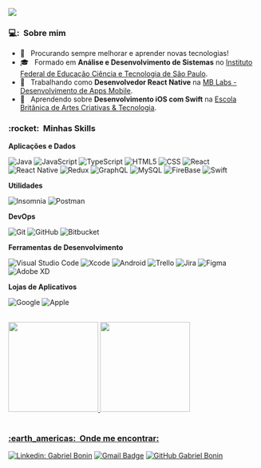 ![](https://komarev.com/ghpvc/?username=gabrielbonin&color=006bed)
<h3> 💻: &nbsp;Sobre mim </h3>

- 🤔 &nbsp; Procurando sempre melhorar e aprender novas tecnologias!
- 🎓 &nbsp; Formado em **Análise e Desenvolvimento de Sistemas** no <a href="https://portal.cmp.ifsp.edu.br/">Instituto Federal de Educação Ciência e Tecnologia de São Paulo</a>.
- 💼 &nbsp; Trabalhando como **Desenvolvedor React Native** na <a href="https://mblabs.com.br/">MB Labs - Desenvolvimento de Apps Mobile</a>.
- 🌱 &nbsp; Aprendendo sobre **Desenvolvimento iOS com Swift** na <a href="https://ebaconline.com.br/">Escola Britânica de Artes Criativas & Tecnologia</a>.

<h3> :rocket: &nbsp;Minhas Skills </h3>

**Aplicações e Dados**

  ![Java](https://img.shields.io/badge/-Java-333333?style=flat&logo=Java&logoColor=007396)
  ![JavaScript](https://img.shields.io/badge/-JavaScript-333333?style=flat&logo=javascript)
  ![TypeScript](https://img.shields.io/badge/-TypeScript-333333?style=flat&logo=typescript)
  ![HTML5](https://img.shields.io/badge/-HTML5-333333?style=flat&logo=HTML5)
  ![CSS](https://img.shields.io/badge/-CSS-333333?style=flat&logo=CSS3&logoColor=1572B6)
  ![React](https://img.shields.io/badge/-React-333333?style=flat&logo=react)
  ![React Native](https://img.shields.io/badge/-React%20Native-333333?style=flat&logo=react)
  ![Redux](https://img.shields.io/badge/-Redux-333333?style=flat&logo=redux)
  ![GraphQL](https://img.shields.io/badge/-Graphql-333333?style=flat&logo=graphql)
  ![MySQL](https://img.shields.io/badge/-MySQL-333333?style=flat&logo=mysql)
  ![FireBase](https://img.shields.io/badge/-FireBase-333333?style=flat&logo=firebase)
  ![Swift](https://img.shields.io/badge/-Swift-333333?style=flat&logo=swift)

**Utilidades**

  ![Insomnia](https://img.shields.io/badge/-Insomnia-333333?style=flat&logo=insomnia)
  ![Postman](https://img.shields.io/badge/-Postman-333333?style=flat&logo=postman)

**DevOps**

  ![Git](https://img.shields.io/badge/-Git-333333?style=flat&logo=git)
  ![GitHub](https://img.shields.io/badge/-GitHub-333333?style=flat&logo=github)
  ![Bitbucket](https://img.shields.io/badge/-Bitbucket-333333?style=flat&logo=bitbucket&logoColor=007ACC)

**Ferramentas de Desenvolvimento**

  ![Visual Studio Code](https://img.shields.io/badge/-Visual%20Studio%20Code-333333?style=flat&logo=visual-studio-code&logoColor=007ACC)
  ![Xcode](https://img.shields.io/badge/-Xcode-333333?style=flat&logo=Xcode&logoColor=FFFFF)
  ![Android](https://img.shields.io/badge/-Android_Studio-333333?style=flat&logo=android&logoColor=FFFFF)
  ![Trello](https://img.shields.io/badge/-Trello-333333?style=flat&logo=trello&logoColor=007ACC)
  ![Jira](https://img.shields.io/badge/-Jira-333333?style=flat&logo=jira&logoColor=C298F9)
  ![Figma](https://img.shields.io/badge/-Figma-333333?style=flat&logo=figma&logoColor=007ACC)
  ![Adobe XD](https://img.shields.io/badge/-Adobe%20XD-333333?style=flat&logo=adobe-xd&logoColor=007ACC)

**Lojas de Aplicativos**

  ![Google](https://img.shields.io/badge/-Google_Play-333333?style=flat&logo=googleplay&logoColor=)
  ![Apple](https://img.shields.io/badge/-Apple_Connect-333333?style=flat&logo=apple)

<br/>

<div align="flex-start">
  <a href="https://github.com/gabrielbonin">
  <img height="180em" src="https://github-readme-stats.vercel.app/api?username=gabrielbonin&show_icons=true&theme=dracula&include_all_commits=true&count_private=true"/>
  <img height="180em" src="https://github-readme-stats.vercel.app/api/top-langs/?username=gabrielbonin&layout=compact&langs_count=7&theme=dracula"/>
</div>

<br/>

<h3> :earth_americas: &nbsp;Onde me encontrar: </h3>

[![Linkedin: Gabriel Bonin](https://img.shields.io/badge/-GabrielBonin-blue?style=flat-square&logo=Linkedin&logoColor=white&link=LINK-DO-SEU-LINKEDIN)](https://www.linkedin.com/in/gabriel-b-28607b10b/)
[![Gmail Badge](https://img.shields.io/badge/-gabrielmatallo1998@gmail.com-006bed?style=flat-square&logo=Gmail&logoColor=white&link=mailto:gabrielmatallo1998@gmail.com)](mailto:gabrielmatallo1998@gmail.com)
[![GitHub Gabriel Bonin]( https://img.shields.io/github/followers/VanessaSwerts?label=follow&style=social)](https://github.com/gabrielbonin)
